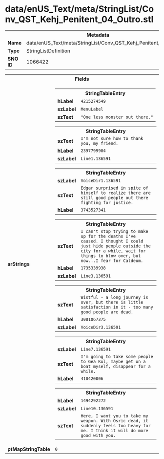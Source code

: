 <h1>data/enUS_Text/meta/StringList/Conv_QST_Kehj_Penitent_04_Outro.stl</h1><table><tr><th colspan="100%">Metadata</th></tr><tr><td><b>Name</b></td><td>data/enUS_Text/meta/StringList/Conv_QST_Kehj_Penitent_04_Outro.stl</td></tr><tr><td><b>Type</b></td><td>StringListDefinition</td></tr><tr><td><b>SNO ID</b></td><td>1066422</td></tr></table>

<table><tr><th colspan="100%">Fields</th></tr><tr><td><b>arStrings</b></td><td><table><tr><th colspan="100%">StringTableEntry</th></tr><tr><td><b>hLabel</b></td><td><code>4215274549</code></td></tr><tr><td><b>szLabel</b></td><td><code>MenuLabel</code></td></tr><tr><td><b>szText</b></td><td><code>"One less monster out there."</code></td></tr></table>


<table><tr><th colspan="100%">StringTableEntry</th></tr><tr><td><b>szText</b></td><td><code>I'm not sure how to thank you, my friend.</code></td></tr><tr><td><b>hLabel</b></td><td><code>2397799904</code></td></tr><tr><td><b>szLabel</b></td><td><code>Line1.136591</code></td></tr></table>


<table><tr><th colspan="100%">StringTableEntry</th></tr><tr><td><b>szLabel</b></td><td><code>VoiceDir1.136591</code></td></tr><tr><td><b>szText</b></td><td><code>Edgar surprised in spite of himself to realize there are still good people out there fighting for justice. </code></td></tr><tr><td><b>hLabel</b></td><td><code>3743527341</code></td></tr></table>


<table><tr><th colspan="100%">StringTableEntry</th></tr><tr><td><b>szText</b></td><td><code>I can't stop trying to make up for the deaths I've caused. I thought I could just hide people outside the city for a while, wait for things to blow over, but now...I fear for Caldeum.</code></td></tr><tr><td><b>hLabel</b></td><td><code>1735339938</code></td></tr><tr><td><b>szLabel</b></td><td><code>Line3.136591</code></td></tr></table>


<table><tr><th colspan="100%">StringTableEntry</th></tr><tr><td><b>szText</b></td><td><code>Wistful - a long journey is over, but there is little satisfaction in it - too many good people are dead. </code></td></tr><tr><td><b>hLabel</b></td><td><code>3081067375</code></td></tr><tr><td><b>szLabel</b></td><td><code>VoiceDir3.136591</code></td></tr></table>


<table><tr><th colspan="100%">StringTableEntry</th></tr><tr><td><b>szLabel</b></td><td><code>Line7.136591</code></td></tr><tr><td><b>szText</b></td><td><code>I'm going to take some people to Gea Kul, maybe get on a boat myself, disappear for a while.</code></td></tr><tr><td><b>hLabel</b></td><td><code>410420006</code></td></tr></table>


<table><tr><th colspan="100%">StringTableEntry</th></tr><tr><td><b>hLabel</b></td><td><code>1494292272</code></td></tr><tr><td><b>szLabel</b></td><td><code>Line10.136591</code></td></tr><tr><td><b>szText</b></td><td><code>Here, I want you to take my weapon. With Osric dead, it suddenly feels too heavy for me. I think it will do more good with you.</code></td></tr></table>


</td></tr><tr><td><b>ptMapStringTable</b></td><td><code>0</code></td></tr></table>

